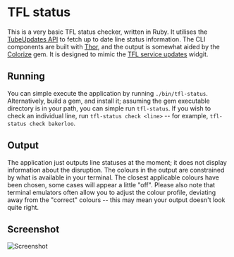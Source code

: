 # TFL status

This is a very basic TFL status checker, written in Ruby. It utilises the [TubeUpdates API](http://tubeupdates.com/documentation/)
to fetch up to date line status information. The CLI components are built with [Thor](http://whatisthor.com/), and the output is
somewhat aided by the [Colorize](https://github.com/fazibear/colorize) gem. It is designed to mimic the
[TFL service updates](http://www.tfl.gov.uk/) widgit.

## Running

You can simple execute the application by running `./bin/tfl-status`. Alternatively, build a gem, and install it; assuming the gem
executable directory is in your path, you can simple run `tfl-status`. If you wish to check an individual line, run
`tfl-status check <line>` -- for example, `tfl-status check bakerloo`.

## Output

The application just outputs line statuses at the moment; it does not display information about the disruption. The colours in the
output are constrained by what is available in your terminal. The closest applicable colours have been chosen, some cases will appear
a little "off". Please also note that terminal emulators often allow you to adjust the colour profile, deviating away from the
"correct" colours -- this may mean your output doesn't look quite right.

## Screenshot

![Screenshot](http://i.imgur.com/itZsKAH.png)
